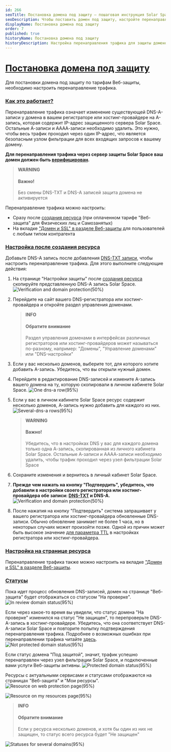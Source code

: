 ```yaml
---
id: 266
seoTitle: Постановка домена под защиту — пошаговая инструкция Solar Space
seoDescription: Чтобы поставить домен под защиту, настройте перенаправление трафика через узел фильтрации Solar Space. Это обеспечит безопасность вашего сайта или веб-приложения
displayName: Постановка домена под защиту
order: 7
published: true
historyName: Постановка домена под защиту
historyDescription: Настройка перенаправления трафика для защиты доменов
---
```


# [Постановка домена под защиту](domain-protection)

Для постановки домена под защиту по тарифам Веб-защиты, необходимо настроить перенаправление трафика. 

### [Как это работает?](how-it-works)
Перенаправление трафика означает изменение существующей DNS-A-записи у домена в вашем регистраторе или хостинг-провайдере на A-запись, которая содержит IP-адрес защищенного сервера Solar Space. Остальные А-записи и АААА-записи необходимо удалить. Это нужно, чтобы весь трафик проходил через один IP-адрес, что является безопасным узлом фильтрации для всех входящих запросов к вашему домену. 

**Для перенаправления трафика через сервер защиты Solar Space ваш домен должен быть [верифицирован]([206]).**

   > **WARNING**
   > #### Важно!
   > Без смены DNS-TXT и DNS-A записей защита домена не активируется

Перенаправление трафика можно настроить:
- Сразу после [создания ресурса]([205]) (при оплаченном тарифе "Веб-защита" для Физических лиц и Самозанятых)
- На вкладке ["Домен и SSL" в разделе Веб-защиты]([213#redirecting-traffic]) для пользователей с любым типом контрагента

### [Настройка после создания ресурса](setting-after-resource-creation)

Добавьте DNS-A запись после добавления [DNS-TXT записи]([206]), чтобы настроить перенаправление трафика. Для этого выполните следующие действия:
1. На странице "Настройки защиты" после [создания ресурса]([205]) скопируйте представленную DNS-А запись Solar Space.
![Verification and domain protection(50%)](https://img.solarspace.pro/docs/verification-and-domain-protection.jpg "Верификация и перенаправление трафика")

2. Перейдите на сайт вашего DNS-регистратора или хостинг-провайдера и откройте раздел управления доменами.
   > **INFO**
   > #### Обратите внимание
   > Раздел управления доменами в интерфейсах различных регистраторов или хостинг-провайдеров может называться по-разному, например: "Домены", "Управление доменами" или "DNS-настройки"

4. Если у вас несколько доменов, выберите тот, для которого хотите добавить A-запись. Убедитесь, что вы открыли нужный домен.
5. Перейдите в редактирование DNS-записей и измените A-запись вашего домена на ту, которую скопировали в личном кабинете Solar Space.
![One dns-a row(95%)](https://img.solarspace.pro/docs/one-dns-a-row.jpg "Одна DNS-A запись")
6. Если у вас в личном кабинете Solar Space ресурс содержит несколько доменов, А-запись нужно добавить для каждого из них.
![Several-dns-a rows(95%)](https://img.solarspace.pro/docs/several-dns-a-rows.jpg "Несколько DNS-A записей")
   > **WARNING**
   > #### Важно!
   > Убедитесь, что в настройках DNS у вас для каждого домена только одна А-запись, скопированная из личного кабинета Solar Space. Остальные А-записи и АААА-записи необходимо удалить, чтобы трафик проходил через узел фильтрации Solar Space   

7. Сохраните изменения и вернитесь в личный кабинет Solar Space.
8. **Прежде чем нажать на кнопку "Подтвердить", убедитесь, что добавили в настройки своего регистратора или хостинг-провайдера обе записи: [DNS-TXT]([206]) и DNS-A.**
![Verification and domain protection(50%)](https://img.solarspace.pro/docs/verification-and-domain-protection.jpg "Верификация и перенаправление трафика")
9. После нажатия на кнопку "Подтвердить" система запрашивает у вашего регистратора или хостинг-провайдера обновленные DNS-записи. Обычно обновление занимает не более 1 часа, но в некоторых случаях может произойти позже. Одной из причин может быть высокое значение [для параметра TTL]([278]) в настройках регистратора или хостинг-провайдера. 

### [Настройка на странице ресурса](setting-on-web-protection)

Перенаправление трафика также можно настроить на вкладке ["Домен и SSL" в разделе Веб-защиты]([213]).


### [Статусы](statuses)

Пока идет процесс обновления DNS-записей, домен на странице "Веб-защита" будет отображаться со статусом "На проверке".
![In review domain status(95%)](https://img.solarspace.pro/docs/in-review-domain-status.jpg "Статус домена 'На проверке'")

Если через какое-то время вы увидели, что статус домена "На проверке" изменился на статус "Не защищен", то перепроверьте DNS-A-запись в хостинг-провайдере. Убедитесь, что она соответствует DNS-A-записи Solar Space и повторите попытку подтверждения перенаправления трафика. Подробнее о возможных ошибках при перенаправлении трафика читайте [здесь]([268]).
![Not protected domain status(95%)](https://img.solarspace.pro/docs/not-protected-domain-status.jpg "Статус домена 'Не защищен'")

Если статус домена "Под защитой", значит, трафик успешно перенаправлен через узел фильтрации Solar Space, и подключенные вами услуги Веб-защиты активны.
![Protected domain status(95%)](https://img.solarspace.pro/docs/protected-domain-status.jpg "Статус домена 'Под защитой'")

Ресурсы с актуальными сервисами и статусами отображаются на страницах "Веб-защита" и "Мои ресурсы".
![Resource on web protection page(95%)](https://img.solarspace.pro/docs/resource-on-web-protection-page.jpg "Ресурс на странице Веб-защиты")

![Resource on my resources page(95%)](https://img.solarspace.pro/docs/resource-on-resources-page.jpg "Ресурс на странице Мои ресурсы")

  > **INFO**
  > #### Обратите внимание
  > Если у ресурса несколько доменов, и хотя бы один из них не защищен, то статус всего ресурса будет "Не защищен"

![Statuses for several domains(95%)](https://img.solarspace.pro/docs/statuses-for-several-domains.jpg "Статусы для нескольких доменов")